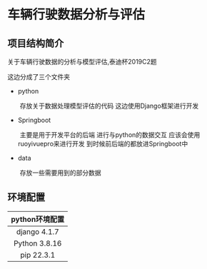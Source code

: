 # 车辆行驶数据分析与评估



## 项目结构简介

关于车辆行驶数据的分析与模型评估,泰迪杯2019C2题

这边分成了三个文件夹

- python 

  ​	存放关于数据处理模型评估的代码 这边使用Django框架进行开发 

- Springboot 

  ​	主要是用于开发平台的后端 进行与python的数据交互  应该会使用ruoyivuepro来进行开发 到时候前后端的都放进Springboot中

- data	

  ​	存放一些需要用到的部分数据



## 环境配置



| python环境配置 |
| :------------: |
|  django 4.1.7  |
| Python 3.8.16  |
|   pip 22.3.1   |

